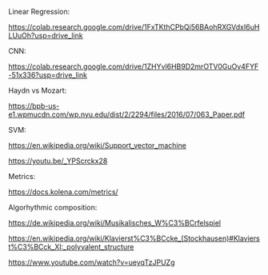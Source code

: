 Linear Regression:

https://colab.research.google.com/drive/1FxTKthCPbQi56BAohRXGVdxI6uHLUuOh?usp=drive_link

CNN:

https://colab.research.google.com/drive/1ZHYvl6HB9D2mrOTV0GuOv4FYF-51x336?usp=drive_link

Haydn vs Mozart:

https://bpb-us-e1.wpmucdn.com/wp.nyu.edu/dist/2/2294/files/2016/07/063_Paper.pdf

SVM:

https://en.wikipedia.org/wiki/Support_vector_machine

https://youtu.be/_YPScrckx28

Metrics:

https://docs.kolena.com/metrics/

Algorhythmic composition:

https://de.wikipedia.org/wiki/Musikalisches_W%C3%BCrfelspiel

https://en.wikipedia.org/wiki/Klavierst%C3%BCcke_(Stockhausen)#Klavierst%C3%BCck_XI:_polyvalent_structure

https://www.youtube.com/watch?v=ueyqTzJPUZg
